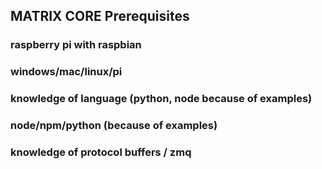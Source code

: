 ## MATRIX CORE Prerequisites

### raspberry pi with raspbian
### windows/mac/linux/pi
### knowledge of language (python, node because of examples)
### node/npm/python (because of examples)
### knowledge of protocol buffers / zmq